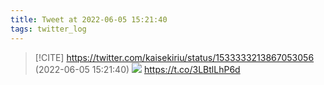 ```yaml
---
title: Tweet at 2022-06-05 15:21:40
tags: twitter_log
---
```


> [!CITE] https://twitter.com/kaisekiriu/status/1533333213867053056 (2022-06-05 15:21:40)
> ![](https://twitter.com/kaisekiriu/status/1533333213867053056)
> https://t.co/3LBtlLhP6d
